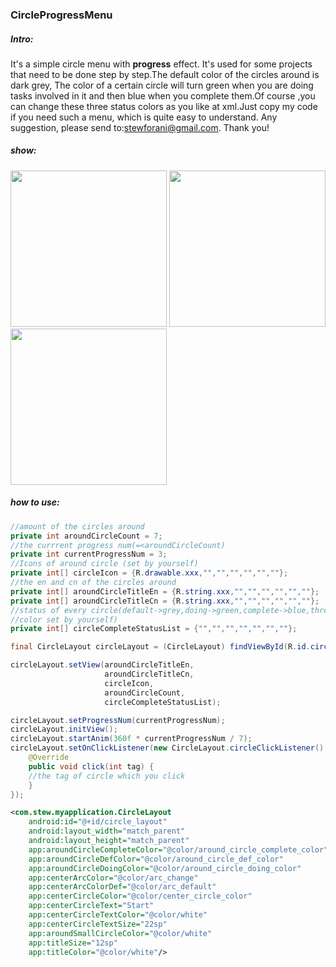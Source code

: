 ### CircleProgressMenu

##### Intro:

It's  a simple circle menu with **progress** effect.  It's used for some projects that need to be done step by step.The default color of the circles around is dark grey, The color of a certain circle will turn green when you are doing tasks involved in it and then blue when you complete them.Of course ,you can change these three status colors as you like at xml.Just copy my code if you need such a menu, which is quite easy to understand. Any suggestion, please send to:stewforani@gmail.com. Thank you!

##### show:
<img src="https://github.com/stewForAni/CircleMenuLayout/blob/master/images/WechatIMG6.png" width="250"> 
<img src="https://github.com/stewForAni/CircleMenuLayout/blob/master/images/WechatIMG7.png" width="250">
<img src="https://github.com/stewForAni/CircleMenuLayout/blob/master/images/WechatIMG8.png" width="250">


##### how to use:

```java
//amount of the circles around
private int aroundCircleCount = 7;
//the currrent progress num(=<aroundCircleCount)
private int currentProgressNum = 3;
//Icons of around circle (set by yourself)
private int[] circleIcon = {R.drawable.xxx,"","","","","",""};
//the en and cn of the circles around
private int[] aroundCircleTitleEn = {R.string.xxx,"","","","","",""};
private int[] aroundCircleTitleCn = {R.string.xxx,"","","","","",""};
//status of every circle(default->grey,doing->green,complete->blue,three status and 
//color set by yourself)
private int[] circleCompleteStatusList = {"","","","","","",""};
```


```java
final CircleLayout circleLayout = (CircleLayout) findViewById(R.id.circle_layout);

circleLayout.setView(aroundCircleTitleEn, 
                     aroundCircleTitleCn,
                     circleIcon,
                     aroundCircleCount,
                     circleCompleteStatusList);

circleLayout.setProgressNum(currentProgressNum);
circleLayout.initView();
circleLayout.startAnim(360f * currentProgressNum / 7);
circleLayout.setOnClickListener(new CircleLayout.circleClickListener() {
    @Override
    public void click(int tag) {
    //the tag of circle which you click
    }
});
```


```xml
<com.stew.myapplication.CircleLayout
    android:id="@+id/circle_layout"
    android:layout_width="match_parent"
    android:layout_height="match_parent"                                   
    app:aroundCircleCompleteColor="@color/around_circle_complete_color"
    app:aroundCircleDefColor="@color/around_circle_def_color"
    app:aroundCircleDoingColor="@color/around_circle_doing_color"
    app:centerArcColor="@color/arc_change"
    app:centerArcColorDef="@color/arc_default"
    app:centerCircleColor="@color/center_circle_color"
    app:centerCircleText="Start"
    app:centerCircleTextColor="@color/white"
    app:centerCircleTextSize="22sp"
    app:aroundSmallCircleColor="@color/white"
    app:titleSize="12sp"
    app:titleColor="@color/white"/>
```
